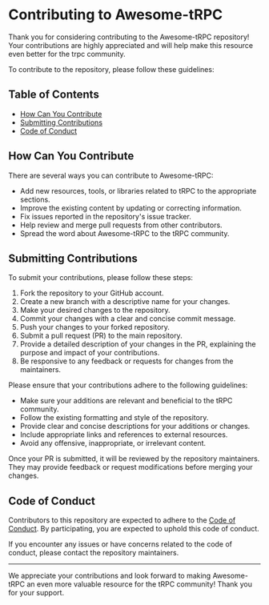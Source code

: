 # Contributing to Awesome-tRPC

Thank you for considering contributing to the Awesome-tRPC repository! Your contributions are highly appreciated and will help make this resource even better for the trpc community.

To contribute to the repository, please follow these guidelines:

## Table of Contents

- [How Can You Contribute](#how-can-you-contribute)
- [Submitting Contributions](#submitting-contributions)
- [Code of Conduct](#code-of-conduct)

## How Can You Contribute

There are several ways you can contribute to Awesome-tRPC:

- Add new resources, tools, or libraries related to tRPC to the appropriate sections.
- Improve the existing content by updating or correcting information.
- Fix issues reported in the repository's issue tracker.
- Help review and merge pull requests from other contributors.
- Spread the word about Awesome-tRPC to the tRPC community.

## Submitting Contributions

To submit your contributions, please follow these steps:

1. Fork the repository to your GitHub account.
2. Create a new branch with a descriptive name for your changes.
3. Make your desired changes to the repository.
4. Commit your changes with a clear and concise commit message.
5. Push your changes to your forked repository.
6. Submit a pull request (PR) to the main repository.
7. Provide a detailed description of your changes in the PR, explaining the purpose and impact of your contributions.
8. Be responsive to any feedback or requests for changes from the maintainers.

Please ensure that your contributions adhere to the following guidelines:

- Make sure your additions are relevant and beneficial to the tRPC community.
- Follow the existing formatting and style of the repository.
- Provide clear and concise descriptions for your additions or changes.
- Include appropriate links and references to external resources.
- Avoid any offensive, inappropriate, or irrelevant content.

Once your PR is submitted, it will be reviewed by the repository maintainers. They may provide feedback or request modifications before merging your changes.

## Code of Conduct

Contributors to this repository are expected to adhere to the [Code of Conduct](CODE_OF_CONDUCT.md). By participating, you are expected to uphold this code of conduct.

If you encounter any issues or have concerns related to the code of conduct, please contact the repository maintainers.

---

We appreciate your contributions and look forward to making Awesome-tRPC an even more valuable resource for the tRPC community! Thank you for your support.
